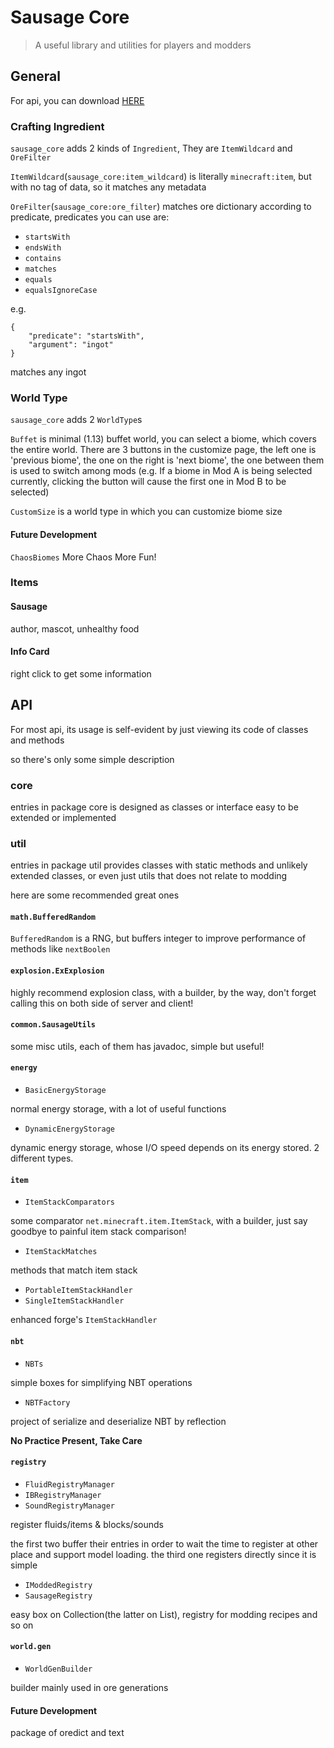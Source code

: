# Sausage Core

> A useful library and utilities for players and modders

## General

For api, you can download [HERE](./api)

### Crafting Ingredient

`sausage_core` adds 2 kinds of `Ingredient`, They are `ItemWildcard` and `OreFilter`

`ItemWildcard`(`sausage_core:item_wildcard`) is literally `minecraft:item`, but with no tag of data, so it matches any metadata

`OreFilter`(`sausage_core:ore_filter`) matches ore dictionary according to predicate, predicates you can use are:

- `startsWith`
- `endsWith`
- `contains`
- `matches`
- `equals`
- `equalsIgnoreCase`

e.g.

	{
		"predicate": "startsWith",
		"argument": "ingot"
	}

matches any ingot

### World Type

`sausage_core` adds 2 `WorldType`s

`Buffet` is minimal (1.13) buffet world, you can select a biome, which covers the entire world. There are 3 buttons in the customize page, the left one is 'previous biome', the one on the right is 'next biome', the one between them is used to switch among mods
(e.g. If a biome in Mod A is being selected currently, clicking the button will cause the first one in Mod B to be selected)

`CustomSize` is a world type in which you can customize biome size

#### Future Development

`ChaosBiomes` More Chaos More Fun!

### Items

#### Sausage

author, mascot, unhealthy food

#### Info Card

right click to get some information

## API

For most api, its usage is self-evident by just viewing its code of classes and methods

so there's only some simple description

### core

entries in package core is designed as classes or interface easy to be extended or implemented

### util

entries in package util provides classes with static methods and unlikely extended classes, or even just utils that does not relate to modding

here are some recommended great ones

#### `math.BufferedRandom`

`BufferedRandom` is a RNG, but buffers integer to improve performance of  methods like `nextBoolen `
#### `explosion.ExExplosion`

highly recommend explosion class, with a builder, by the way, don't forget calling this on both side of server and client!

#### `common.SausageUtils`

some misc utils, each of them has javadoc, simple but useful!

#### `energy`

- `BasicEnergyStorage`

normal energy storage, with a lot of useful functions

- `DynamicEnergyStorage`

dynamic energy storage, whose I/O speed depends on its energy stored. 2 different types.

#### `item`

- `ItemStackComparators`

some comparator `net.minecraft.item.ItemStack`, with a builder, just say goodbye to painful item stack comparison!

- `ItemStackMatches`

methods that match item stack

- `PortableItemStackHandler`
- `SingleItemStackHandler`

enhanced forge's `ItemStackHandler`

#### `nbt`

- `NBTs`

simple boxes for simplifying NBT operations

- `NBTFactory`

project of serialize and deserialize NBT by reflection

**No Practice Present, Take Care**

#### `registry`

- `FluidRegistryManager`
- `IBRegistryManager`
- `SoundRegistryManager`

register fluids/items & blocks/sounds

the first two buffer their entries in order to wait the time to register at other place and support model loading. the third one registers directly since it is simple

- `IModdedRegistry`
- `SausageRegistry`

easy box on Collection(the latter on List), registry for modding recipes and so on

#### `world.gen`

- `WorldGenBuilder`

builder mainly used in ore generations

#### Future Development

package of oredict and text